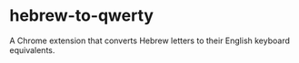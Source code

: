 # hebrew-to-qwerty
A Chrome extension that converts Hebrew letters to their English keyboard equivalents.
